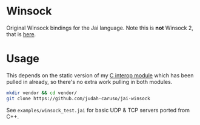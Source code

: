 # Winsock

Original Winsock bindings for the Jai language. Note this is **not** Winsock 2, that is [here](https://github.com/judah-caruso/jai-winsock2).

# Usage

This depends on the static version of my [C interop module](https://github.com/judah-caruso/C)
which has been pulled in already, so there's no extra work pulling in both modules.

```bash
mkdir vendor && cd vendor/
git clone https://github.com/judah-caruso/jai-winsock
```

See `examples/winsock_test.jai` for basic UDP & TCP servers ported from C++.

